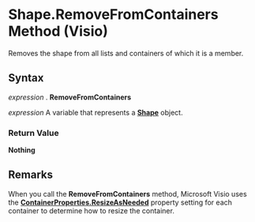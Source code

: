 
# Shape.RemoveFromContainers Method (Visio)

Removes the shape from all lists and containers of which it is a member.


## Syntax

 _expression_ . **RemoveFromContainers**

 _expression_ A variable that represents a **[Shape](da7a8872-4ebb-a607-e0ed-eebf68ff5630.md)** object.


### Return Value

 **Nothing**


## Remarks

When you call the  **RemoveFromContainers** method, Microsoft Visio uses the **[ContainerProperties.ResizeAsNeeded](13bd0493-95fd-73bf-454c-a39c69589bcd.md)** property setting for each container to determine how to resize the container.

